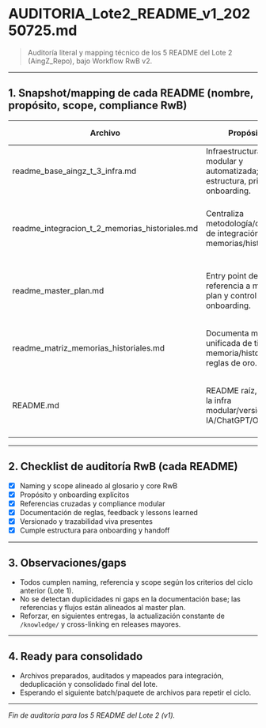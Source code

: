# AUDITORIA_Lote2_README_v1_20250725.md

> Auditoría literal y mapping técnico de los 5 README del Lote 2 (AingZ_Repo), bajo Workflow RwB v2.

---

## 1. Snapshot/mapping de cada README (nombre, propósito, scope, compliance RwB)

| Archivo                                 | Propósito                                                          | Cumplimiento RwB              | Reglas/destacados clave      |
|-----------------------------------------|--------------------------------------------------------------------|-------------------------------|------------------------------|
| readme_base_aingz_t_3_infra.md          | Infraestructura modular y automatizada; estructura, principios, onboarding. | Cumple (modularidad, versionado, trazabilidad, doc viva) | Templates, sync, feedback, documentación viva, multi-cloud, onboarding |
| readme_integracion_t_2_memorias_historiales.md | Centraliza metodología/contexto de integración de memorias/historiales.  | Cumple (portabilidad, autosuficiencia, versionado, reglas oro) | Naming incremental, feedback, onboarding inmediato, visual de features |
| readme_master_plan.md                   | Entry point del repo, referencia a master plan y control de onboarding.    | Cumple (referencia cruzada, onboarding, logs de lessons) | Centraliza acceso, recomienda registro de lessons, integración futura |
| readme_matriz_memorias_historiales.md   | Documenta matriz unificada de tipos de memoria/historial, reglas de oro.  | Cumple (modularidad, versionado, compliance)              | Modularidad, snapshots, onboarding, compliance y referencia central |
| README.md                               | README raíz, eje de la infra modular/versionable IA/ChatGPT/OpenAI.      | Cumple (estructura modular, versionado, compliance, onboarding) | Referencias a master plan, matrices, templates, docs visuales     |

---

## 2. Checklist de auditoría RwB (cada README)

- [x] Naming y scope alineado al glosario y core RwB
- [x] Propósito y onboarding explícitos
- [x] Referencias cruzadas y compliance modular
- [x] Documentación de reglas, feedback y lessons learned
- [x] Versionado y trazabilidad viva presentes
- [x] Cumple estructura para onboarding y handoff

---

## 3. Observaciones/gaps
- Todos cumplen naming, referencia y scope según los criterios del ciclo anterior (Lote 1).
- No se detectan duplicidades ni gaps en la documentación base; las referencias y flujos están alineados al master plan.
- Reforzar, en siguientes entregas, la actualización constante de `/knowledge/` y cross-linking en releases mayores.

---

## 4. Ready para consolidado
- Archivos preparados, auditados y mapeados para integración, deduplicación y consolidado final del lote.
- Esperando el siguiente batch/paquete de archivos para repetir el ciclo.

---

*Fin de auditoría para los 5 README del Lote 2 (v1).*

